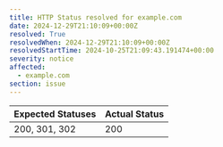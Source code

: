```yaml
---
title: HTTP Status resolved for example.com
date: 2024-12-29T21:10:09+00:00Z
resolved: True
resolvedWhen: 2024-12-29T21:10:09+00:00Z
resolvedStartTime: 2024-10-25T21:09:43.191474+00:00
severity: notice
affected:
  - example.com
section: issue
---
```


| Expected Statuses | Actual Status  |
|-------------------|----------------|
| 200, 301, 302 | 200 |
